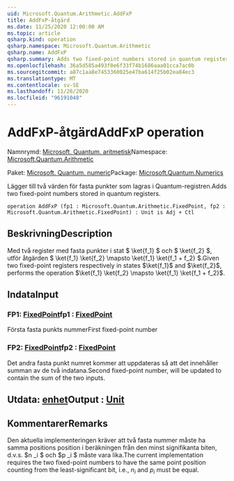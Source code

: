 ```yaml
---
uid: Microsoft.Quantum.Arithmetic.AddFxP
title: AddFxP-åtgärd
ms.date: 11/25/2020 12:00:00 AM
ms.topic: article
qsharp.kind: operation
qsharp.namespace: Microsoft.Quantum.Arithmetic
qsharp.name: AddFxP
qsharp.summary: Adds two fixed-point numbers stored in quantum registers.
ms.openlocfilehash: 36a5d585a493f0e6f33f74b1686aaa01cca7ac0b
ms.sourcegitcommit: a87c1aa8e7453360025e47ba614f25b02ea84ec3
ms.translationtype: MT
ms.contentlocale: sv-SE
ms.lasthandoff: 11/26/2020
ms.locfileid: "96191048"
---
```

# <a name="addfxp-operation"></a><span data-ttu-id="8b1db-102">AddFxP-åtgärd</span><span class="sxs-lookup"><span data-stu-id="8b1db-102">AddFxP operation</span></span>

<span data-ttu-id="8b1db-103">Namnrymd: [Microsoft. Quantum. aritmetisk](xref:Microsoft.Quantum.Arithmetic)</span><span class="sxs-lookup"><span data-stu-id="8b1db-103">Namespace: [Microsoft.Quantum.Arithmetic](xref:Microsoft.Quantum.Arithmetic)</span></span>

<span data-ttu-id="8b1db-104">Paket: [Microsoft. Quantum. numeric](https://nuget.org/packages/Microsoft.Quantum.Numerics)</span><span class="sxs-lookup"><span data-stu-id="8b1db-104">Package: [Microsoft.Quantum.Numerics](https://nuget.org/packages/Microsoft.Quantum.Numerics)</span></span>


<span data-ttu-id="8b1db-105">Lägger till två värden för fasta punkter som lagras i Quantum-registren.</span><span class="sxs-lookup"><span data-stu-id="8b1db-105">Adds two fixed-point numbers stored in quantum registers.</span></span>

```qsharp
operation AddFxP (fp1 : Microsoft.Quantum.Arithmetic.FixedPoint, fp2 : Microsoft.Quantum.Arithmetic.FixedPoint) : Unit is Adj + Ctl
```


## <a name="description"></a><span data-ttu-id="8b1db-106">Beskrivning</span><span class="sxs-lookup"><span data-stu-id="8b1db-106">Description</span></span>

<span data-ttu-id="8b1db-107">Med två register med fasta punkter i stat $ \ket{f_1} $ och $ \ket{f_2} $, utför åtgärden $ \ket{f_1} \ket{f_2} \mapsto \ket{f_1} \ket{f_1 + f_2} $.</span><span class="sxs-lookup"><span data-stu-id="8b1db-107">Given two fixed-point registers respectively in states $\ket{f_1}$ and $\ket{f_2}$, performs the operation $\ket{f_1} \ket{f_2} \mapsto \ket{f_1} \ket{f_1 + f_2}$.</span></span>

## <a name="input"></a><span data-ttu-id="8b1db-108">Indata</span><span class="sxs-lookup"><span data-stu-id="8b1db-108">Input</span></span>

### <a name="fp1--fixedpoint"></a><span data-ttu-id="8b1db-109">FP1: [FixedPoint](xref:Microsoft.Quantum.Arithmetic.FixedPoint)</span><span class="sxs-lookup"><span data-stu-id="8b1db-109">fp1 : [FixedPoint](xref:Microsoft.Quantum.Arithmetic.FixedPoint)</span></span>

<span data-ttu-id="8b1db-110">Första fasta punkts nummer</span><span class="sxs-lookup"><span data-stu-id="8b1db-110">First fixed-point number</span></span>


### <a name="fp2--fixedpoint"></a><span data-ttu-id="8b1db-111">FP2: [FixedPoint](xref:Microsoft.Quantum.Arithmetic.FixedPoint)</span><span class="sxs-lookup"><span data-stu-id="8b1db-111">fp2 : [FixedPoint](xref:Microsoft.Quantum.Arithmetic.FixedPoint)</span></span>

<span data-ttu-id="8b1db-112">Det andra fasta punkt numret kommer att uppdateras så att det innehåller summan av de två indatana.</span><span class="sxs-lookup"><span data-stu-id="8b1db-112">Second fixed-point number, will be updated to contain the sum of the two inputs.</span></span>



## <a name="output--unit"></a><span data-ttu-id="8b1db-113">Utdata: [enhet](xref:microsoft.quantum.lang-ref.unit)</span><span class="sxs-lookup"><span data-stu-id="8b1db-113">Output : [Unit](xref:microsoft.quantum.lang-ref.unit)</span></span>



## <a name="remarks"></a><span data-ttu-id="8b1db-114">Kommentarer</span><span class="sxs-lookup"><span data-stu-id="8b1db-114">Remarks</span></span>

<span data-ttu-id="8b1db-115">Den aktuella implementeringen kräver att två fasta nummer måste ha samma positions position i beräkningen från den minst signifikanta biten, d.v.s. $n _i $ och $p _i $ måste vara lika.</span><span class="sxs-lookup"><span data-stu-id="8b1db-115">The current implementation requires the two fixed-point numbers to have the same point position counting from the least-significant bit, i.e., $n_i$ and $p_i$ must be equal.</span></span>